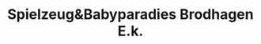 ---
title: "Spielzeug&Babyparadies Brodhagen E.k."
url: /dessau-rosslau/spielzeugundbabyparadies-brodhagen-e-k/
shop: Spielzeug
---